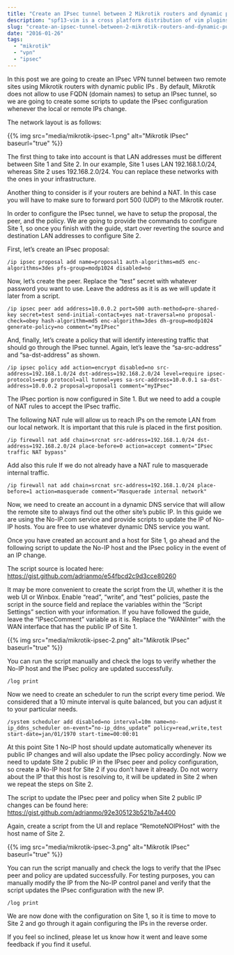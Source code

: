 ```yaml
---
title: "Create an IPsec tunnel between 2 Mikrotik routers and dynamic public IPs"
description: "spf13-vim is a cross platform distribution of vim plugins and resources for Vim."
slug: "create-an-ipsec-tunnel-between-2-mikrotik-routers-and-dynamic-public-ips"
date: "2016-01-26"
tags:
  - "mikrotik"
  - "vpn"
  - "ipsec"
---
```


In this post we are going to create an IPsec VPN tunnel between two remote sites using Mikrotik routers with dynamic public IPs . By default, Mikrotik does not allow to use FQDN (domain names) to setup an IPsec tunnel, so we are going to create some scripts to update the IPsec configuration whenever the local or remote IPs change.

The network layout is as follows:

{{% img src="media/mikrotik-ipsec-1.png" alt="Mikrotik IPsec" baseurl="true" %}}

The first thing to take into account is that LAN addresses must be different between Site 1 and Site 2. In our example, Site 1 uses LAN 192.168.1.0/24, whereas Site 2 uses 192.168.2.0/24. You can replace these networks with the ones in your infrastructure.

Another thing to consider is if your routers are behind a NAT. In this case you will have to make sure to forward port 500 (UDP) to the Mikrotik router.

In order to configure the IPsec tunnel, we have to setup the proposal, the peer, and the policy. We are going to provide the commands to configure Site 1, so once you finish with the guide, start over reverting the source and destination LAN addresses to configure Site 2.

First, let’s create an IPsec proposal:

```
/ip ipsec proposal add name=proposal1 auth-algorithms=md5 enc-algorithms=3des pfs-group=modp1024 disabled=no
```

Now, let’s create the peer. Replace the “test” secret with whatever password you want to use. Leave the address as it is as we will update it later from a script.

```
/ip ipsec peer add address=10.0.0.2 port=500 auth-method=pre-shared-key secret=test send-initial-contact=yes nat-traversal=no proposal-check=obey hash-algorithm=md5 enc-algorithm=3des dh-group=modp1024 generate-policy=no comment="myIPsec"
```

And, finally, let’s create a policy that will identify interesting traffic that should go through the IPsec tunnel. Again, let’s leave the “sa-src-address” and “sa-dst-address” as shown.

```
/ip ipsec policy add action=encrypt disabled=no src-address=192.168.1.0/24 dst-address=192.168.2.0/24 level=require ipsec-protocols=esp protocol=all tunnel=yes sa-src-address=10.0.0.1 sa-dst-address=10.0.0.2 proposal=proposal1 comment="myIPsec"
```

The IPsec portion is now configured in Site 1. But we need to add a couple of NAT rules to accept the IPsec traffic.

The following NAT rule will allow us to reach IPs on the remote LAN from our local network. It is important that this rule is placed in the first position.

```
/ip firewall nat add chain=srcnat src-address=192.168.1.0/24 dst-address=192.168.2.0/24 place-before=0 action=accept comment="IPsec traffic NAT bypass"
```

Add also this rule If we do not already have a NAT rule to masquerade internal traffic.

```
/ip firewall nat add chain=srcnat src-address=192.168.1.0/24 place-before=1 action=masquerade comment="Masquerade internal network"
```

Now, we need to create an account in a dynamic DNS service that will allow the remote site to always find out the other site’s public IP. In this guide we are using the No-IP.com service and provide scripts to update the IP of No-IP hosts. You are free to use whatever dynamic DNS service you want.

Once you have created an account and a host for Site 1, go ahead and the following script to update the No-IP host and the IPsec policy in the event of an IP change.

The script source is located here: https://gist.github.com/adrianmo/e54fbcd2c9d3cce80260

It may be more convenient to create the script from the UI, whether it is the web UI or Winbox. Enable “read”, “write”, and “test” policies, paste the script in the source field and replace the variables within the “Script Settings” section with your information. If you have followed the guide, leave the “IPsecComment” variable as it is. Replace the “WANInter” with the WAN interface that has the public IP of Site 1.

{{% img src="media/mikrotik-ipsec-2.png" alt="Mikrotik IPsec" baseurl="true" %}}

You can run the script manually and check the logs to verify whether the No-IP host and the IPsec policy are updated successfully.

```
/log print
```

Now we need to create an scheduler to run the script every time period. We considered that a 10 minute interval is quite balanced, but you can adjust it to your particular needs.

```
/system scheduler add disabled=no interval=10m name=no-ip_ddns_scheduler on-event=”no-ip_ddns_update” policy=read,write,test start-date=jan/01/1970 start-time=00:00:01
```

At this point Site 1 No-IP host should update automatically whenever its public IP changes and will also update the IPsec policy accordingly. Now we need to update Site 2 public IP in the IPsec peer and policy configuration, so create a No-IP host for Site 2 if you don’t have it already. Do not worry about the IP that this host is resolving to, it will be updated in Site 2 when we repeat the steps on Site 2.

The script to update the IPsec peer and policy when Site 2 public IP changes can be found here: https://gist.github.com/adrianmo/92e305123b521b7a4400

Again, create a script from the UI and replace “RemoteNOIPHost” with the host name of Site 2.

{{% img src="media/mikrotik-ipsec-3.png" alt="Mikrotik IPsec" baseurl="true" %}}

You can run the script manually and check the logs to verify that the IPsec peer and policy are updated successfully. For testing purposes, you can manually modify the IP from the No-IP control panel and verify that the script updates the IPsec configuration with the new IP.

```
/log print
```

We are now done with the configuration on Site 1, so it is time to move to Site 2 and go through it again configuring the IPs in the reverse order.

If you feel so inclined, please let us know how it went and leave some feedback if you find it useful.
